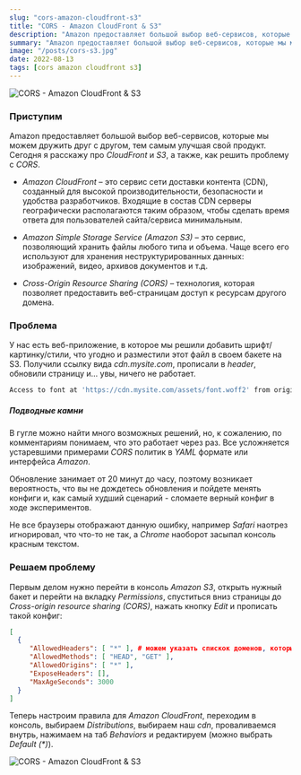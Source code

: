 ```yaml
---
slug: "cors-amazon-cloudfront-s3"
title: "CORS - Amazon CloudFront & S3"
description: "Amazon предоставляет большой выбор веб-сервисов, которые мы можем дружить друг с другом, тем самым улучшая свой продукт. Сегодня я расскажу про CloudFront и S3, а также, как решить проблему с CORS."
summary: "Amazon предоставляет большой выбор веб-сервисов, которые мы можем дружить друг с другом, тем самым улучшая свой продукт. Сегодня я расскажу про CloudFront и S3, а также, как решить проблему с CORS."
image: "/posts/cors-s3.jpg"
date: 2022-08-13
tags: [cors amazon cloudfront s3]
---
```


![CORS - Amazon CloudFront & S3](/posts/cors-s3.jpg "CORS - Amazon CloudFront & S3")

### Приступим
Amazon предоставляет большой выбор веб-сервисов, которые мы можем дружить друг с другом, тем самым улучшая свой продукт. 
Сегодня я расскажу про _CloudFront_ и _S3_, а также, как решить проблему с _CORS_.

- _Amazon CloudFront_ – это сервис сети доставки контента (CDN), созданный для высокой производительности, безопасности и удобства разработчиков. Входящие в состав CDN cерверы географически располагаются таким образом, чтобы сделать время ответа для пользователей сайта/сервиса минимальным.

- _Amazon Simple Storage Service (Amazon S3)_ – это сервис, позволяющий хранить файлы любого типа и объема. Чаще всего его используют для хранения неструктурированных данных: изображений, видео, архивов документов и т.д.

- _Cross-Origin Resource Sharing (CORS)_ –  технология, которая позволяет предоставить веб-страницам доступ к ресурсам другого домена.

### Проблема
У нас есть веб-приложение, в которое мы решили добавить шрифт/картинку/стили, что угодно и разместили этот файл в своем бакете на S3. Получили ссылку вида _cdn.mysite.com_, прописали в _header_, обновили страницу и... увы, ничего не работает.

```sh
Access to font at 'https://cdn.mysite.com/assets/font.woff2' from origin 'https://mysite.com' has been blocked by CORS policy: No 'Access-Control-Allow-Origin' header is present on the requested resource.
```

##### Подводные камни

В гугле можно найти много возможных решений, но, к сожалению, по комментариям понимаем, что это работает через раз. Все усложняется устаревшими примерами _CORS_ политик в _YAML_ формате или интерфейса _Amazon_.

Обновление занимает от 20 минут до часу, поэтому возникает вероятность, что вы не дождетесь обновления и пойдете менять конфиги и, как самый худший сценарий - сломаете верный конфиг в ходе экспериментов.

Не все браузеры отображают данную ошибку, например _Safari_ наотрез игнорировал, что что-то не так, а _Chrome_ наоборот засыпал консоль красным текстом.

### Решаем проблему

Первым делом нужно перейти в консоль _Amazon S3_, открыть нужный бакет и перейти на вкладку _Permissions_, спуститься вниз страницы до _Cross-origin resource sharing (CORS)_, нажать кнопку _Edit_ и прописать такой конфиг:
```json
[
  {
     "AllowedHeaders": [ "*" ], # можем указать спискок доменов, которые не будем блокировать
     "AllowedMethods": [ "HEAD", "GET" ],
     "AllowedOrigins": [ "*" ],
     "ExposeHeaders": [],
     "MaxAgeSeconds": 3000
  }
]
```

Теперь настроим правила для _Amazon CloudFront_, переходим в консоль, выбираем _Distributions_, выбираем наш _cdn_, проваливаемся внутрь, нажимаем на таб _Behaviors_ и редактируем (можно выбрать _Default (*)_).

![CORS - Amazon CloudFront & S3](/posts/cors-s3-1.png "CORS - Amazon CloudFront & S3")